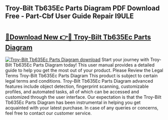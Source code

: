## Troy-Bilt Tb635Ec Parts Diagram PDF Download Free - Part-Cbf User Guide Repair I9ULE

# <h2><a href="http://dfkr47q.blite.top/?on=Troy-Bilt+Tb635Ec+Parts+Diagram">🔗Download New 👉🔴 Troy-Bilt Tb635Ec Parts Diagram</a></h2>

[![Troy-Bilt Tb635Ec Parts Diagram download](https://i.imgur.com/lujVjoI.png)](http://dfkr47q.blite.top/?on=Troy-Bilt+Tb635Ec+Parts+Diagram)
Start your journey with Troy-Bilt Tb635Ec Parts Diagram today! This user manual provides a detailed guide to help you get the most out of your product. Please Review the Legal Terms Troy-Bilt Tb635Ec Parts Diagram This product is subject to certain legal terms and conditions. Troy-Bilt Tb635Ec Parts Diagram advanced features include object detection, fingerprint scanning, customizable profiles, and automated tasks, all of which can be accessed and customized through the user interface. Our expectation is that the Troy-Bilt Tb635Ec Parts Diagram has been instrumental in helping you get acquainted with your latest purchase. In case of any queries or concerns, feel free to contact our customer service.
